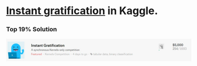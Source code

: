 # [Instant gratification](https://www.kaggle.com/c/instant-gratification) in Kaggle.
### Top 19% Solution
![](https://github.com/LinkedGithub/Kaggle/blob/master/Instant%20gratification/image.JPG)
